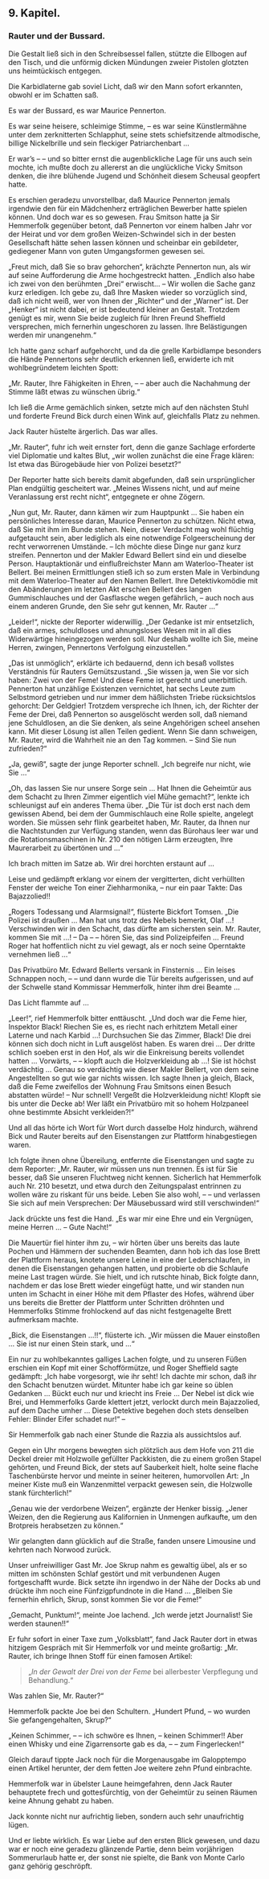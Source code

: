<h2>9. Kapitel.</h2>
<h3>Rauter und der Bussard.</h3>

Die Gestalt ließ sich in den Schreibsessel fallen, stützte die Ellbogen auf den
Tisch, und die unförmig dicken Mündungen zweier Pistolen glotzten uns
heimtückisch entgegen.

Die Karbidlaterne gab soviel Licht, daß wir den Mann sofort erkannten, obwohl
er im Schatten saß.

Es war der Bussard, es war Maurice Pennerton.

Es war seine heisere, schleimige Stimme, – es war seine Künstlermähne unter
dem zerknitterten Schlapphut, seine stets schiefsitzende altmodische, billige
Nickelbrille und sein fleckiger Patriarchenbart …

Er war’s – – und so bitter ernst die augenblickliche Lage für uns auch sein
mochte, ich mußte doch zu allererst an die unglückliche Vicky Smitson denken,
die ihre blühende Jugend und Schönheit diesem Scheusal geopfert hatte.

Es erschien geradezu unvorstellbar, daß Maurice Pennerton jemals irgendwie den
für ein Mädchenherz erträglichen Bewerber hatte spielen können. Und doch war es
so gewesen. Frau Smitson hatte ja Sir Hemmerfolk gegenüber betont, daß
Pennerton vor einem halben Jahr vor der Heirat und vor dem großen
Weizen-Schwindel sich in der besten Gesellschaft hätte sehen lassen können und
scheinbar ein gebildeter, gediegener Mann von guten Umgangsformen gewesen sei.

„Freut mich, daß Sie so brav gehorchen“, krächzte Pennerton nun, als wir auf
seine Aufforderung die Arme hochgestreckt hatten. „Endlich also habe ich zwei
von den berühmten „Drei“ erwischt… – Wir wollen die Sache ganz kurz erledigen.
Ich gebe zu, daß Ihre Masken wieder so vorzüglich sind, daß ich nicht weiß, wer
von Ihnen der „Richter“ und der „Warner“ ist. Der „Henker“ ist nicht dabei, er
ist bedeutend kleiner an Gestalt. Trotzdem genügt es mir, wenn Sie beide
zugleich für Ihren Freund Sheffield versprechen, mich fernerhin ungeschoren zu
lassen. Ihre Belästigungen werden mir unangenehm.“

Ich hatte ganz scharf aufgehorcht, und da die grelle Karbidlampe besonders die
Hände Pennertons sehr deutlich erkennen ließ, erwiderte ich mit wohlbegründetem
leichten Spott:

„Mr. Rauter, Ihre Fähigkeiten in Ehren, – – aber auch die Nachahmung der Stimme
läßt etwas zu wünschen übrig.“

Ich ließ die Arme gemächlich sinken, setzte mich auf den nächsten Stuhl und
forderte Freund Bick durch einen Wink auf, gleichfalls Platz zu nehmen.

Jack Rauter hüstelte ärgerlich. Das war alles.

„Mr. Rauter“, fuhr ich weit ernster fort, denn die ganze Sachlage erforderte
viel Diplomatie und kaltes Blut, „wir wollen zunächst die eine Frage klären:
Ist etwa das Bürogebäude hier von Polizei besetzt?“

Der Reporter hatte sich bereits damit abgefunden, daß sein ursprünglicher Plan
endgültig gescheitert war. „Meines Wissens nicht, und auf meine Veranlassung
erst recht nicht“, entgegnete er ohne Zögern.

„Nun gut, Mr. Rauter, dann kämen wir zum Hauptpunkt … Sie haben ein
persönliches Interesse daran, Maurice Pennerton zu schützen. Nicht etwa, daß
Sie mit ihm im Bunde stehen. Nein, dieser Verdacht mag wohl flüchtig
aufgetaucht sein, aber lediglich als eine notwendige Folgeerscheinung der recht
verworrenen Umstände. – Ich möchte diese Dinge nur ganz kurz streifen.
Pennerton und der Makler Edward Bellert sind ein und dieselbe Person.
Hauptaktionär und einflußreichster Mann am Waterloo-Theater ist Bellert. Bei
meinen Ermittlungen stieß ich so zum ersten Male in Verbindung mit dem
Waterloo-Theater auf den Namen Bellert. Ihre Detektivkomödie mit den
Abänderungen im letzten Akt erschien Bellert des langen Gummischlauches und der
Gasflasche wegen gefährlich, – auch noch aus einem anderen Grunde, den Sie sehr
gut kennen, Mr. Rauter …“

„Leider!“, nickte der Reporter widerwillig. „Der Gedanke ist mir entsetzlich,
daß ein armes, schuldloses und ahnungsloses Wesen mit in all dies Widerwärtige
hineingezogen werden soll. Nur deshalb wollte ich Sie, meine Herren, zwingen,
Pennertons Verfolgung einzustellen.“

„Das ist unmöglich“, erklärte ich bedauernd, denn ich besaß vollstes
Verständnis für Rauters Gemütszustand. „Sie wissen ja, wen Sie vor sich haben:
Zwei von der Feme! Und diese Feme ist gerecht und unerbittlich. Pennerton hat
unzählige Existenzen vernichtet, hat sechs Leute zum Selbstmord getrieben und
nur immer dem häßlichsten Triebe rücksichtslos gehorcht: Der Geldgier! Trotzdem
verspreche ich Ihnen, ich, der Richter der Feme der Drei, daß Pennerton so
ausgelöscht werden soll, daß niemand jene Schuldlosen, an die Sie denken, als
seine Angehörigen scheel ansehen kann. Mit dieser Lösung ist allen Teilen
gedient. Wenn Sie dann schweigen, Mr. Rauter, wird die Wahrheit nie an den Tag
kommen. – Sind Sie nun zufrieden?“

„Ja, gewiß“, sagte der junge Reporter schnell. „Ich begreife nur nicht, wie Sie
…“

„Oh, das lassen Sie nur unsere Sorge sein … Hat Ihnen die Geheimtür aus dem
Schacht zu Ihren Zimmer eigentlich viel Mühe gemacht?“, lenkte ich schleunigst
auf ein anderes Thema über. „Die Tür ist doch erst nach dem gewissen Abend, bei
dem der Gummischlauch eine Rolle spielte, angelegt worden. Sie müssen sehr
flink gearbeitet haben, Mr. Rauter, da Ihnen nur die Nachtstunden zur Verfügung
standen, wenn das Bürohaus leer war und die Rotationsmaschinen in Nr. 210 den
nötigen Lärm erzeugten, Ihre Maurerarbeit zu übertönen und …“

Ich brach mitten im Satze ab. Wir drei horchten erstaunt auf …

Leise und gedämpft erklang vor einem der vergitterten, dicht verhüllten Fenster
der weiche Ton einer Ziehharmonika, – nur ein paar Takte: Das Bajazzolied!!

„Rogers Todessang und Alarmsignal!“, flüsterte Bickfort Tomsen. „Die Polizei
ist draußen … Man hat uns trotz des Nebels bemerkt, Olaf …! Verschwinden wir in
den Schacht, das dürfte am sichersten sein. Mr. Rauter, kommen Sie mit …! – Da
– – hören Sie, das sind Polizeipfeifen … Freund Roger hat hoffentlich nicht zu
viel gewagt, als er noch seine Operntakte vernehmen ließ …“

Das Privatbüro Mr. Edward Bellerts versank in Finsternis … Ein leises Schnappen
noch, – – und dann wurde die Tür bereits aufgerissen, und auf der Schwelle
stand Kommissar Hemmerfolk, hinter ihm drei Beamte …

Das Licht flammte auf …

„Leer!“, rief Hemmerfolk bitter enttäuscht. „Und doch war die Feme hier,
Inspektor Black! Riechen Sie es, es riecht nach erhitztem Metall einer Laterne
und nach Karbid …! Durchsuchen Sie das Zimmer, Black! Die drei können sich doch
nicht in Luft ausgelöst haben. Es waren drei … Der dritte schlich soeben erst
in den Hof, als wir die Einkreisung bereits vollendet hatten … Vorwärts, – –
klopft auch die Holzverkleidung ab …! Sie ist höchst verdächtig … Genau so
verdächtig wie dieser Makler Bellert, von dem seine Angestellten so gut wie gar
nichts wissen. Ich sagte Ihnen ja gleich, Black, daß die Feme zweifellos der
Wohnung Frau Smitsons einen Besuch abstatten würde! – Nur schnell! Vergeßt die
Holzverkleidung nicht! Klopft sie bis unter die Decke ab! Wer läßt ein
Privatbüro mit so hohem Holzpaneel ohne bestimmte Absicht verkleiden?!“

Und all das hörte ich Wort für Wort durch dasselbe Holz hindurch, während Bick
und Rauter bereits auf den Eisenstangen zur Plattform hinabgestiegen waren.

Ich folgte ihnen ohne Übereilung, entfernte die Eisenstangen und sagte zu dem
Reporter: „Mr. Rauter, wir müssen uns nun trennen. Es ist für Sie besser, daß
Sie unseren Fluchtweg nicht kennen. Sicherlich hat Hemmerfolk auch Nr. 210
besetzt, und etwa durch den Zeitungspalast entrinnen zu wollen wäre zu riskant
für uns beide. Leben Sie also wohl, – – und verlassen Sie sich auf mein
Versprechen: Der Mäusebussard wird still verschwinden!“

Jack drückte uns fest die Hand. „Es war mir eine Ehre und ein Vergnügen, meine
Herren … – Gute Nacht!“

Die Mauertür fiel hinter ihm zu, – wir hörten über uns bereits das laute Pochen
und Hämmern der suchenden Beamten, dann hob ich das lose Brett der Plattform
heraus, knotete unsere Leine in eine der Lederschlaufen, in denen die
Eisenstangen gehangen hatten, und probierte ob die Schlaufe meine Last tragen
würde. Sie hielt, und ich rutschte hinab, Bick folgte dann, nachdem er das lose
Brett wieder eingefügt hatte, und wir standen nun unten im Schacht in einer
Höhe mit dem Pflaster des Hofes, während über uns bereits die Bretter der
Plattform unter Schritten dröhnten und Hemmerfolks Stimme frohlockend auf das
nicht festgenagelte Brett aufmerksam machte.

„Bick, die Eisenstangen …!!“, flüsterte ich. „Wir müssen die Mauer einstoßen …
Sie ist nur einen Stein stark, und …“

Ein nur zu wohlbekanntes galliges Lachen folgte, und zu unseren Füßen erschien
ein Kopf mit einer Schofförmütze, und Roger Sheffield sagte gedämpft: „Ich habe
vorgesorgt, wie ihr seht! Ich dachte mir schon, daß ihr den Schacht benutzen
würdet. Mitunter habe ich gar keine so üblen Gedanken … Bückt euch nur und
kriecht ins Freie … Der Nebel ist dick wie Brei, und Hemmerfolks Garde klettert
jetzt, verlockt durch mein Bajazzolied, auf dem Dache umher … Diese Detektive
begehen doch stets denselben Fehler: Blinder Eifer schadet nur!“ –

Sir Hemmerfolk gab nach einer Stunde die Razzia als aussichtslos auf.

Gegen ein Uhr morgens bewegten sich plötzlich aus dem Hofe von 211 die Deckel
dreier mit Holzwolle gefüllter Packkisten, die zu einem großen Stapel gehörten,
und Freund Bick, der stets auf Sauberkeit hielt, holte seine flache
Taschenbürste hervor und meinte in seiner heiteren, humorvollen Art: „In meiner
Kiste muß ein Wanzenmittel verpackt gewesen sein, die Holzwolle stank
fürchterlich!“

„Genau wie der verdorbene Weizen“, ergänzte der Henker bissig. „Jener Weizen,
den die Regierung aus Kalifornien in Unmengen aufkaufte, um den Brotpreis
herabsetzen zu können.“

Wir gelangten dann glücklich auf die Straße, fanden unsere Limousine und
kehrten nach Norwood zurück.

Unser unfreiwilliger Gast Mr. Joe Skrup nahm es gewaltig übel, als er so mitten
im schönsten Schlaf gestört und mit verbundenen Augen fortgeschafft wurde. Bick
setzte ihn irgendwo in der Nähe der Docks ab und drückte ihm noch eine
Fünfzigpfundnote in die Hand … „Bleiben Sie fernerhin ehrlich, Skrup, sonst
kommen Sie vor die Feme!“

„Gemacht, Punktum!“, meinte Joe lachend. „Ich werde jetzt Journalist! Sie
werden staunen!!“

Er fuhr sofort in einer Taxe zum „Volksblatt“, fand Jack Rauter dort in etwas
hitzigem Gespräch mit Sir Hemmerfolk vor und meinte großartig: „Mr. Rauter, ich
bringe Ihnen Stoff für einen famosen Artikel:

> „*In der Gewalt der Drei von der Feme*
> bei allerbester Verpflegung und Behandlung.“

Was zahlen Sie, Mr. Rauter?“

Hemmerfolk packte Joe bei den Schultern. „Hundert Pfund, – wo wurden Sie
gefangengehalten, Skrup?“

„Keinen Schimmer, – – ich schwöre es Ihnen, – keinen Schimmer!! Aber einen
Whisky und eine Zigarrensorte gab es da, – – zum Fingerlecken!“

Gleich darauf tippte Jack noch für die Morgenausgabe im Galopptempo einen
Artikel herunter, der dem fetten Joe weitere zehn Pfund einbrachte.

Hemmerfolk war in übelster Laune heimgefahren, denn Jack Rauter behauptete
frech und gottesfürchtig, von der Geheimtür zu seinen Räumen keine Ahnung
gehabt zu haben.

Jack konnte nicht nur aufrichtig lieben, sondern auch sehr unaufrichtig lügen.

Und er liebte wirklich. Es war Liebe auf den ersten Blick gewesen, und dazu war
er noch eine geradezu glänzende Partie, denn beim vorjährigen Sommerurlaub
hatte er, der sonst nie spielte, die Bank von Monte Carlo ganz gehörig
geschröpft.


